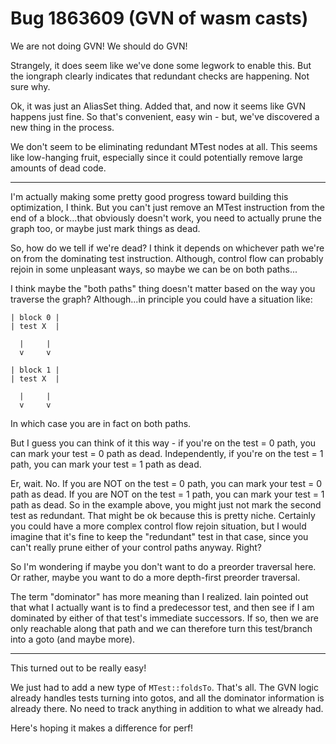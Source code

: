 # Bug 1863609 (GVN of wasm casts)

We are not doing GVN! We should do GVN!

Strangely, it does seem like we've done some legwork to enable this. But the iongraph clearly indicates that redundant checks are happening. Not sure why.

Ok, it was just an AliasSet thing. Added that, and now it seems like GVN happens just fine. So that's convenient, easy win - but, we've discovered a new thing in the process.

We don't seem to be eliminating redundant MTest nodes at all. This seems like low-hanging fruit, especially since it could potentially remove large amounts of dead code.

---

I'm actually making some pretty good progress toward building this optimization, I think. But you can't just remove an MTest instruction from the end of a block...that obviously doesn't work, you need to actually prune the graph too, or maybe just mark things as dead.

So, how do we tell if we're dead? I think it depends on whichever path we're on from the dominating test instruction. Although, control flow can probably rejoin in some unpleasant ways, so maybe we can be on both paths...

I think maybe the "both paths" thing doesn't matter based on the way you traverse the graph? Although...in principle you could have a situation like:

```
| block 0 |
| test X  |

  |     |
  v     v

| block 1 |
| test X  |

  |     |
  v     v
```

In which case you are in fact on both paths.

But I guess you can think of it this way - if you're on the test = 0 path, you can mark your test = 0 path as dead. Independently, if you're on the test = 1 path, you can mark your test = 1 path as dead.

Er, wait. No. If you are NOT on the test = 0 path, you can mark your test = 0 path as dead. If you are NOT on the test = 1 path, you can mark your test = 1 path as dead. So in the example above, you might just not mark the second test as redundant. That might be ok because this is pretty niche. Certainly you could have a more complex control flow rejoin situation, but I would imagine that it's fine to keep the "redundant" test in that case, since you can't really prune either of your control paths anyway. Right?

So I'm wondering if maybe you don't want to do a preorder traversal here. Or rather, maybe you want to do a more depth-first preorder traversal.

The term "dominator" has more meaning than I realized. Iain pointed out that what I actually want is to find a predecessor test, and then see if I am dominated by either of that test's immediate successors. If so, then we are only reachable along that path and we can therefore turn this test/branch into a goto (and maybe more).

---

This turned out to be really easy!

We just had to add a new type of `MTest::foldsTo`. That's all. The GVN logic already handles tests turning into gotos, and all the dominator information is already there. No need to track anything in addition to what we already had.

Here's hoping it makes a difference for perf!
